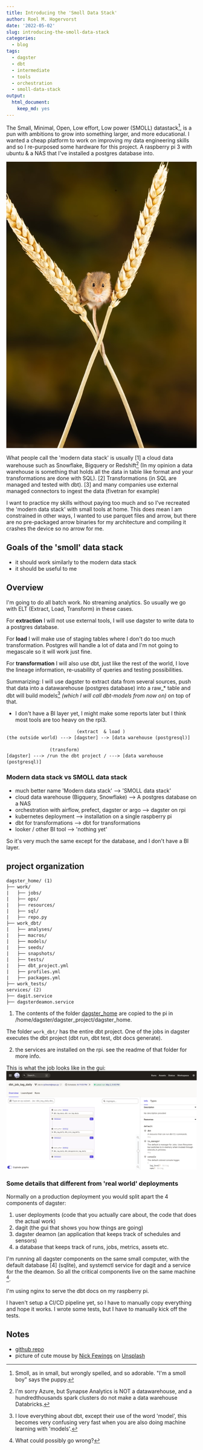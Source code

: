 ```yaml
---
title: Introducing the 'Smoll Data Stack'
author: Roel M. Hogervorst
date: '2022-05-02'
slug: introducing-the-smoll-data-stack
categories:
  - blog
tags:
  - dagster
  - dbt
  - intermediate
  - tools
  - orchestration
  - smoll-data-stack
output:
  html_document:
    keep_md: yes
---
```


<!-- content  -->
The Small, Minimal, Open, Low effort, Low power (SMOLL) datastack[^1], is a pun with ambitions to grow into something larger, and more educational. I wanted a cheap platform to work on improving my data engineering skills and so I re-purposed some hardware for this project. A raspberry pi 3 with ubuntu & a NAS that I've installed a postgres database into.

![a mouse balancing on two wheat shoots](nick-fewings--dtKoaHpi9M-unsplash.jpg)

What people call the 'modern data stack' is usually [1] a cloud data warehouse such as Snowflake, Bigquery or Redshift[^2] (In my opinion a data warehouse is something that holds all the data in table like format and your transformations are done with SQL).
[2] Transformations (in SQL are managed and tested with dbt). 
[3] and many companies use external managed connectors to ingest the data (fivetran for example)

I want to practice my skills without paying too much and so I've recreated the 'modern data stack' with small tools at home. This does mean I am constrained in other ways,
I wanted to use parquet files and arrow, but there are no pre-packaged arrow binaries for my architecture and compiling it crashes the device so no arrow for me.

## Goals of the 'smoll' data stack
- it should work similarly to the modern data stack
- it should be useful to me

## Overview
I'm going to do all batch work. No streaming analytics. So usually we go with
ELT (Extract, Load, Transform) in these cases. 

For **extraction** I will not use external tools, I will use dagster to write data
to a postgres database. 

For **load** I will make use of staging tables where I don't do too much transformation.
Postgres will handle a lot of data and I'm not going to megascale so it will work just fine. 

For **transformation** I will also use dbt, just like the rest of the world, I love the lineage information, re-usability of queries and testing possibilities.


Summarizing:
I will use dagster to extract data from several sources, push that data into a datawarehouse (postgres database) into a raw_* table and dbt will build models[^3] _(which I will call dbt-models from now on)_ on top of that.

- I don't have a BI layer yet, I might make some reports later but I think most tools are too heavy on the rpi3.

```
                          (extract  & load )
(the outside world) ---> [dagster] --> [data warehouse (postgresql)]

                (transform)
[dagster] ---> /run the dbt project / ---> [data warehouse (postgresql)]

```



### Modern data stack vs SMOLL data stack
- much better name 'Modern data stack' --> 'SMOLL data stack'
- cloud data warehouse (Bigquery, Snowflake) --> A postgres database on a NAS
- orchestration with airflow, prefect, dagster or argo --> dagster on rpi
- kubernetes deployment --> installation on a single raspberry pi
- dbt for transformations --> dbt for transformations
- looker / other BI tool --> 'nothing yet'

So it's very much the same except for the database, and I don't have a BI layer.

## project organization
```
dagster_home/ (1)
├── work/
|   ├── jobs/
|   ├── ops/
|   ├── resources/
|   ├── sql/
|   ├── repo.py
├── work_dbt/
|   ├── analyses/
|   ├── macros/
|   ├── models/
|   ├── seeds/
|   ├── snapshots/
|   ├── tests/
|   ├── dbt_project.yml
|   ├── profiles.yml
|   ├── packages.yml
├── work_tests/
services/ (2)
├── dagit.service
├── dagsterdeamon.service
```

1. The contents of the folder [dagster_home](dagster_home/) are copied to the pi in /home/dagster/dagster_project/dagster_home.

The folder `work_dbt/` has the entire dbt project. One of the jobs in dagster executes the dbt project (dbt run, dbt test, dbt docs generate).

2. the services are installed on the rpi. see the readme of that folder for more info.

This is what the job looks like in the gui:
![overview of job, contains three pieces (dbt run, dbt test, dbt docs generate)](dbt_job_dagit.png)



### Some details that different from 'real world' deployments
Normally on a production deployment you would split apart the 4 components of dagster:

1. user deployments (code that you actually care about, the code that does the actual work)
2. dagit (the gui that shows you how things are going)
3. dagster deamon (an application that keeps track of schedules and sensors)
4. a database that keeps track of runs, jobs, metrics, assets etc.

I'm running all dagster components on the same small computer, with the default database [4] (sqlite), and systemctl service for dagit and a service for the the deamon.
So all the critical components live on the same machine [^4].

I'm using nginx to serve the dbt docs on my raspberry pi. 

I haven't setup a CI/CD pipeline yet, so I have to manually copy everything and hope it works. I wrote some tests, but I have to manually kick off the tests. 



## Notes

- [github repo](https://github.com/RMHogervorst/dagster_rpi3)
- picture of cute mouse by <a href="https://unsplash.com/@jannerboy62?utm_source=unsplash&utm_medium=referral&utm_content=creditCopyText">Nick Fewings</a> on <a href="https://unsplash.com/s/photos/small-animal?utm_source=unsplash&utm_medium=referral&utm_content=creditCopyText">Unsplash</a>

[^1]: Smoll, as in small, but wrongly spelled, and so adorable. "I'm a smoll boy" says the puppy.
[^2]: I'm sorry Azure, but Synapse Analytics is NOT a datawarehouse, and a hundredthousands spark clusters do not make a data warehouse Databricks.
[^3]: I love everything about dbt, except their use of the word 'model', this becomes very confusing very fast when you are also doing machine learning with 'models'.
[^4]: What could possibly go wrong?